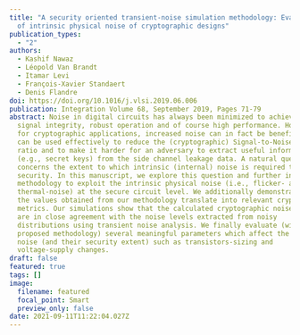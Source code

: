 ```yaml
---
title: "A security oriented transient-noise simulation methodology: Evaluation
  of intrinsic physical noise of cryptographic designs"
publication_types:
  - "2"
authors:
  - Kashif Nawaz
  - Léopold Van Brandt
  - Itamar Levi
  - François-Xavier Standaert
  - Denis Flandre
doi: https://doi.org/10.1016/j.vlsi.2019.06.006
publication: Integration Volume 68, September 2019, Pages 71-79
abstract: Noise in digital circuits has always been minimized to achieve high
  signal integrity, robust operation and of course high performance. However,
  for cryptographic applications, increased noise can in fact be beneficial. It
  can be used effectively to reduce the (cryptographic) Signal-to-Noise (SNR)
  ratio and to make it harder for an adversary to extract useful information
  (e.g., secret keys) from the side channel leakage data. A natural question
  concerns the extent to which intrinsic (internal) noise is required to improve
  security. In this manuscript, we explore this question and further introduce a
  methodology to exploit the intrinsic physical noise (i.e., flicker- and
  thermal-noise) at the secure circuit level. We additionally demonstrate how
  the values obtained from our methodology translate into relevant cryptographic
  metrics. Our simulations show that the calculated cryptographic noise values
  are in close agreement with the noise levels extracted from noisy
  distributions using transient noise analysis. We finally evaluate (with the
  proposed methodology) several meaningful parameters which affect the internal
  noise (and their security extent) such as transistors-sizing and
  voltage-supply changes.
draft: false
featured: true
tags: []
image:
  filename: featured
  focal_point: Smart
  preview_only: false
date: 2021-09-11T11:22:04.027Z
---
```

